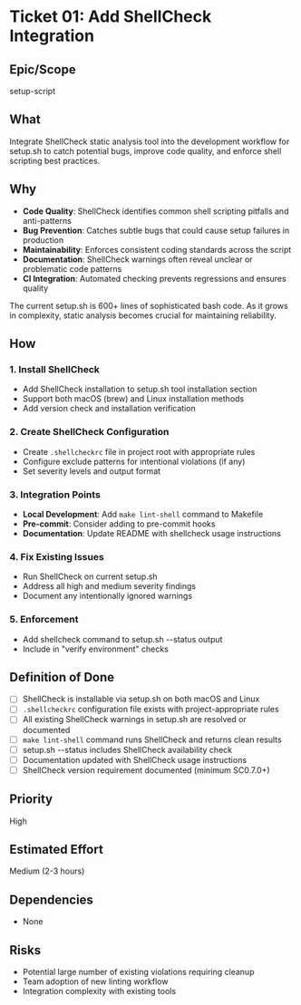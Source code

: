 # Ticket 01: Add ShellCheck Integration

## Epic/Scope

setup-script

## What

Integrate ShellCheck static analysis tool into the development workflow for setup.sh to catch potential bugs, improve code quality, and enforce shell scripting best practices.

## Why

- **Code Quality**: ShellCheck identifies common shell scripting pitfalls and anti-patterns
- **Bug Prevention**: Catches subtle bugs that could cause setup failures in production
- **Maintainability**: Enforces consistent coding standards across the script
- **Documentation**: ShellCheck warnings often reveal unclear or problematic code patterns
- **CI Integration**: Automated checking prevents regressions and ensures quality

The current setup.sh is 600+ lines of sophisticated bash code. As it grows in complexity, static analysis becomes crucial for maintaining reliability.

## How

### 1. Install ShellCheck

- Add ShellCheck installation to setup.sh tool installation section
- Support both macOS (brew) and Linux installation methods
- Add version check and installation verification

### 2. Create ShellCheck Configuration

- Create `.shellcheckrc` file in project root with appropriate rules
- Configure exclude patterns for intentional violations (if any)
- Set severity levels and output format

### 3. Integration Points

- **Local Development**: Add `make lint-shell` command to Makefile
- **Pre-commit**: Consider adding to pre-commit hooks
- **Documentation**: Update README with shellcheck usage instructions

### 4. Fix Existing Issues

- Run ShellCheck on current setup.sh
- Address all high and medium severity findings
- Document any intentionally ignored warnings

### 5. Enforcement

- Add shellcheck command to setup.sh --status output
- Include in "verify environment" checks

## Definition of Done

- [ ] ShellCheck is installable via setup.sh on both macOS and Linux
- [ ] `.shellcheckrc` configuration file exists with project-appropriate rules
- [ ] All existing ShellCheck warnings in setup.sh are resolved or documented
- [ ] `make lint-shell` command runs ShellCheck and returns clean results
- [ ] setup.sh --status includes ShellCheck availability check
- [ ] Documentation updated with ShellCheck usage instructions
- [ ] ShellCheck version requirement documented (minimum SC0.7.0+)

## Priority

High

## Estimated Effort

Medium (2-3 hours)

## Dependencies

- None

## Risks

- Potential large number of existing violations requiring cleanup
- Team adoption of new linting workflow
- Integration complexity with existing tools

